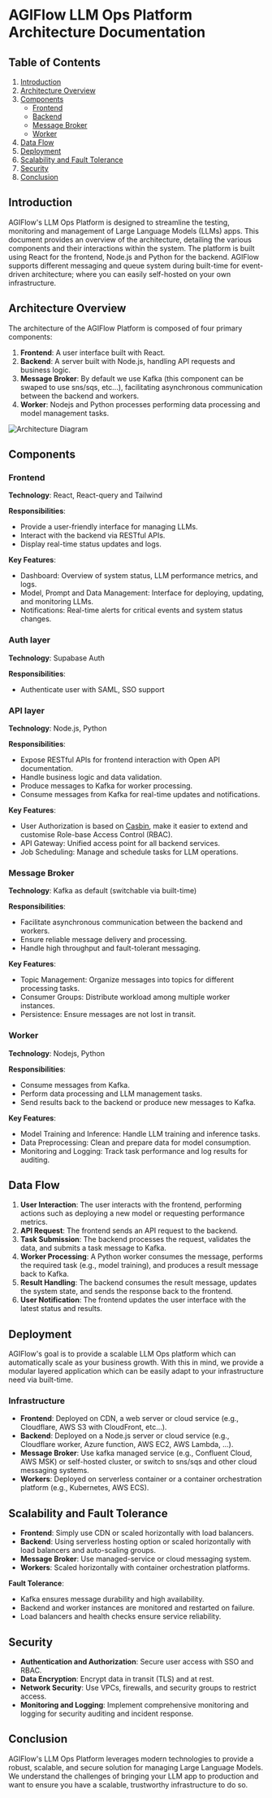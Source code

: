 # AGIFlow LLM Ops Platform Architecture Documentation

## Table of Contents

1. [Introduction](#introduction)
2. [Architecture Overview](#architecture-overview)
3. [Components](#components)
   - [Frontend](#frontend)
   - [Backend](#backend)
   - [Message Broker](#message-broker)
   - [Worker](#worker)
4. [Data Flow](#data-flow)
5. [Deployment](#deployment)
6. [Scalability and Fault Tolerance](#scalability-and-fault-tolerance)
7. [Security](#security)
8. [Conclusion](#conclusion)

## Introduction

AGIFlow's LLM Ops Platform is designed to streamline the testing, monitoring and management of Large Language Models (LLMs) apps. This document provides an overview of the architecture, detailing the various components and their interactions within the system. The platform is built using React for the frontend, Node.js and Python for the backend. AGIFlow supports different messaging and queue system during built-time for event-driven architecture; where you can easily self-hosted on your own infrastructure.

## Architecture Overview

The architecture of the AGIFlow Platform is composed of four primary components:

1. **Frontend**: A user interface built with React.
2. **Backend**: A server built with Node.js, handling API requests and business logic.
3. **Message Broker**: By default we use Kafka (this component can be swaped to use sns/sqs, etc...), facilitating asynchronous communication between the backend and workers.
4. **Worker**: Nodejs and Python processes performing data processing and model management tasks.

![Architecture Diagram](./architecture-diagram.png)

## Components

### Frontend

**Technology**: React, React-query and Tailwind

**Responsibilities**:
- Provide a user-friendly interface for managing LLMs.
- Interact with the backend via RESTful APIs.
- Display real-time status updates and logs.

**Key Features**:
- Dashboard: Overview of system status, LLM performance metrics, and logs.
- Model, Prompt and Data Management: Interface for deploying, updating, and monitoring LLMs.
- Notifications: Real-time alerts for critical events and system status changes.

### Auth layer
**Technology**: Supabase Auth 

**Responsibilities**:
- Authenticate user with SAML, SSO support

### API layer

**Technology**: Node.js, Python

**Responsibilities**:
- Expose RESTful APIs for frontend interaction with Open API documentation.
- Handle business logic and data validation.
- Produce messages to Kafka for worker processing.
- Consume messages from Kafka for real-time updates and notifications.

**Key Features**:
- User Authorization is based on [Casbin](https://casbin.org/docs/get-started), make it easier to extend and customise Role-base Access Control (RBAC).  
- API Gateway: Unified access point for all backend services.  
- Job Scheduling: Manage and schedule tasks for LLM operations.  

### Message Broker

**Technology**: Kafka as default (switchable via built-time)

**Responsibilities**:
- Facilitate asynchronous communication between the backend and workers.
- Ensure reliable message delivery and processing.
- Handle high throughput and fault-tolerant messaging.

**Key Features**:
- Topic Management: Organize messages into topics for different processing tasks.
- Consumer Groups: Distribute workload among multiple worker instances.
- Persistence: Ensure messages are not lost in transit.

### Worker

**Technology**: Nodejs, Python

**Responsibilities**:
- Consume messages from Kafka.
- Perform data processing and LLM management tasks.
- Send results back to the backend or produce new messages to Kafka.

**Key Features**:
- Model Training and Inference: Handle LLM training and inference tasks.
- Data Preprocessing: Clean and prepare data for model consumption.
- Monitoring and Logging: Track task performance and log results for auditing.

## Data Flow

1. **User Interaction**: The user interacts with the frontend, performing actions such as deploying a new model or requesting performance metrics.
2. **API Request**: The frontend sends an API request to the backend.
3. **Task Submission**: The backend processes the request, validates the data, and submits a task message to Kafka.
4. **Worker Processing**: A Python worker consumes the message, performs the required task (e.g., model training), and produces a result message back to Kafka.
5. **Result Handling**: The backend consumes the result message, updates the system state, and sends the response back to the frontend.
6. **User Notification**: The frontend updates the user interface with the latest status and results.

## Deployment
AGIFlow's goal is to provide a scalable LLM Ops platform which can automatically scale as your business growth. With this in mind, we provide a modular layered application which can be easily adapt to your infrastructure need via built-time.

### Infrastructure

- **Frontend**: Deployed on CDN, a web server or cloud service (e.g., Cloudflare, AWS S3 with CloudFront, etc...).
- **Backend**: Deployed on a Node.js server or cloud service (e.g., Cloudflare worker, Azure function, AWS EC2, AWS Lambda, ...).
- **Message Broker**: Use kafka managed service (e.g., Confluent Cloud, AWS MSK) or self-hosted cluster, or switch to sns/sqs and other cloud messaging systems.
- **Workers**: Deployed on serverless container or a container orchestration platform (e.g., Kubernetes, AWS ECS).

## Scalability and Fault Tolerance

- **Frontend**: Simply use CDN or scaled horizontally with load balancers.
- **Backend**: Using serverless hosting option or scaled horizontally with load balancers and auto-scaling groups.
- **Message Broker**: Use managed-service or cloud messaging system.
- **Workers**: Scaled horizontally with container orchestration platforms.

**Fault Tolerance**:
- Kafka ensures message durability and high availability.
- Backend and worker instances are monitored and restarted on failure.
- Load balancers and health checks ensure service reliability.

## Security

- **Authentication and Authorization**: Secure user access with SSO and RBAC.
- **Data Encryption**: Encrypt data in transit (TLS) and at rest.
- **Network Security**: Use VPCs, firewalls, and security groups to restrict access.
- **Monitoring and Logging**: Implement comprehensive monitoring and logging for security auditing and incident response.

## Conclusion

AGIFlow's LLM Ops Platform leverages modern technologies to provide a robust, scalable, and secure solution for managing Large Language Models. We understand the challenges of bringing your LLM app to production and want to ensure you have a scalable, trustworthy infrastructure to do so.

